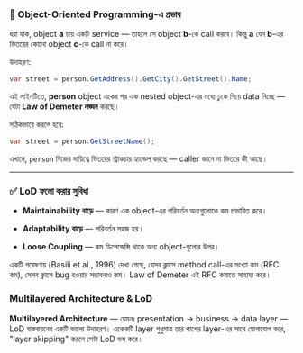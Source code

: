 ### 🧱 Object-Oriented Programming-এ প্রভাব

ধরা যাক, object **a** চায় একটি service — তাহলে সে object **b**-কে call করবে। কিন্তু **a** যেন **b**-এর ভিতরের কোনো object **c**-কে call না করে।

উদাহরণ:
```cs
var street = person.GetAddress().GetCity().GetStreet().Name;
```

এই লাইনটিতে, **person** object একের পর এক nested object-এর মধ্যে ঢুকে গিয়ে data নিচ্ছে — যেটা **Law of Demeter লঙ্ঘন** করছে।

সঠিকভাবে করলে হবে:
```cs
var street = person.GetStreetName();
```

এখানে, `person` নিজের দায়িত্বে ভিতরের স্ট্রাকচার হ্যান্ডেল করছে — caller জানে না ভিতরে কী আছে।

---

### ✅ LoD ফলো করার সুবিধা

- **Maintainability বাড়ে** — কারণ এক object-এর পরিবর্তন অন্যগুলোকে কম প্রভাবিত করে।
    
- **Adaptability বাড়ে** — পরিবর্তন সহজ হয়।
    
- **Loose Coupling** — কম ডিপেন্ডেন্সি থাকে অন্য object-গুলোর উপর।
    

একটি গবেষণায় (Basili et al., 1996) দেখা গেছে, যেসব ক্লাসে method call-এর সংখ্যা কম (RFC কম), সেসব ক্লাসে bug হওয়ার সম্ভাবনাও কম। Law of Demeter এই RFC কমাতে সাহায্য করে।


### Multilayered Architecture & LoD

**Multilayered Architecture** — যেমনঃ presentation → business → data layer — LoD বাস্তবায়নের একটি ভালো উদাহরণ। একেকটি layer শুধুমাত্র তার পাশের layer-এর সাথে যোগাযোগ করে, "layer skipping" করলে সেটা LoD ভঙ্গ করে।